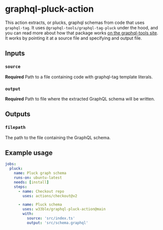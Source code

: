 # graphql-pluck-action

This action extracts, or plucks, graphql schemas from code that uses `graphql-tag`. It uses `@graphql-tools/graphql-tag-pluck` under the hood, and you can read more about how that package works [on the graphql-tools site](https://www.graphql-tools.com/docs/graphql-tag-pluck). It works by pointing it at a source file and specifying and output file.

## Inputs

### `source`

**Required** Path to a file containing code with graphql-tag template literals.

### `output`

**Required** Path to file where the extracted GraphQL schema will be written.

## Outputs

### `filepath`

The path to the file containing the GraphQL schema.

## Example usage

```yaml
jobs:
  pluck:
    name: Pluck graph schema
    runs-on: ubuntu-latest
    needs: [install]
    steps:
      - name: Checkout repo
        uses: actions/checkout@v2

      - name: Pluck schema
        uses: w33ble/graphql-pluck-action@main
        with:
          source: 'src/index.ts'
          output: 'src/schema.graphql'
```

